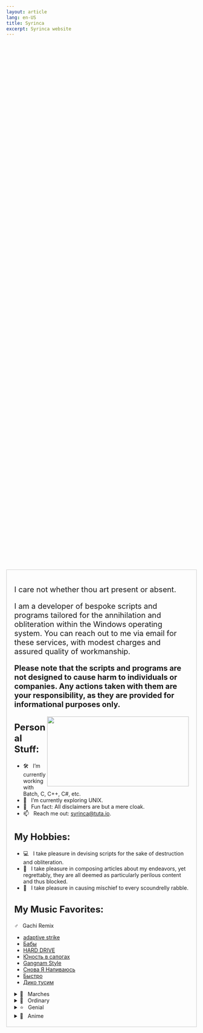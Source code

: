 ```yaml
---
layout: article
lang: en-US
title: Syrinca
excerpt: Syrinca website
---
```

<style>
  .container {
    display: flex;
    justify-content: center;
    align-items: center;
    height: 100vh; /* Добавляем высоту 100% от высоты видимой области */
  }
  
  .content {
    max-width: 800px;
    text-align: left;
    border: 1px solid #ccc;
    padding: 20px;
  }
  
  h1, h2 {
    font-size: 24px;
    font-weight: bold;
  }

  p {
    font-size: 20px;
  }
</style>

<div class="container">
  <div class="content">
    <p>I care not whether thou art present or absent.</p>
    <p>I am a developer of bespoke scripts and programs tailored for the annihilation and obliteration within the Windows operating system. You can reach out to me via email for these services, with modest        charges and assured quality of workmanship.</p>
    <p><strong>Please note that the scripts and programs are not designed to cause harm to individuals or companies. Any actions taken with them are your responsibility, as they are provided for informational     purposes only.</strong></p>
    <img align="right" height="185" width="375" alt="" src="https://github-readme-stats.vercel.app/api/top-langs/?username=Syrinca&layout=compact">
    <h2>Personal Stuff:</h2>
    <ul>
      <li>🛠 &nbsp; I’m currently working with Batch, C, C++, C#, etc.</li>
      <li>🚀 &nbsp; I’m currently exploring UNIX.</li>
      <li>👾 &nbsp; Fun fact: All disclaimers are but a mere cloak.</li>
      <li>📫 &nbsp; Reach me out: <a href="mailto:syrinca@tuta.io">syrinca@tuta.io</a>.</li>
    </ul>
    <h2>My Hobbies:</h2>
    <ul>
      <li>💻 &nbsp; I take pleasure in devising scripts for the sake of destruction and obliteration.</li>
      <li>📰 &nbsp; I take pleasure in composing articles about my endeavors, yet regrettably, they are all deemed as particularly perilous content and thus blocked.</li>
      <li>🚯 &nbsp; I take pleasure in causing mischief to every scoundrelly rabble.</li>
    </ul>
    <h2>My Music Favorites:</h2>
</details>
<summary>♂️ &nbsp; Gachi Remix</summary>
  <ul>
    <li><a href="https://www.youtube.com/watch?v=7Oq6im5CaY8">adaptive strike</a></li>
    <li><a href="https://www.youtube.com/watch?v=sJ2Z93BFROM">Бабы</a></li>
    <li><a href="https://www.youtube.com/watch?v=yaX9nNwdVn4">HARD DRIVE</a></li>
    <li><a href="https://www.youtube.com/watch?v=POb02mjj2zE">Юность в сапогах</a></li>
    <li><a href="https://www.youtube.com/watch?v=sIn5kqjVsfM">Gangnam Style</a></li>
    <li><a href="https://www.youtube.com/watch?v=4EKtjx4AAoQ">Снова Я Напиваюсь</a></li>
    <li><a href="https://www.youtube.com/watch?v=p0YOYjHLvaY">Быстро</a></li>
    <li><a href="https://www.youtube.com/watch?v=OsIcXvhtRxk">Дико тусим</a></li>
  </ul>
</details>
    <details>
      <summary>🥁 &nbsp; Marches</summary>
      <ul>
        <li><a href="https://www.youtube.com/watch?v=yWq-2tld57o">Song of the Defenders of Moscow</a></li>
        <li><a href="https://www.youtube.com/watch?v=FdXIGQjnc0M">Тревожный марш</a></li>
        <li><a href="https://www.youtube.com/watch?v=NIDJTHqY7mI">Panteri</a></li>
        <li><a href="https://www.youtube.com/watch?v=yRGgl9KT9rE">Bosanska Artiljerija</a></li>
      </ul>
    </details>
    <details>
      <summary>🎵 &nbsp; Ordinary</summary>
      <ul>
        <li><a href="https://www.youtube.com/watch?v=ww9hZfgC2d8">머리어깨무릎발 (H.S.K.T.)</a></li>
        <li><a href="https://www.youtube.com/watch?v=TbsBEb1ZxWA">Lone Digger</a></li>
      </ul>
    </details>
    <details>
      <summary>⭐ &nbsp; Genial</summary>
      <ul>
        <li><a href="https://www.youtube.com/watch?v=6g5ANGOB2dI">The Bottom 2</a></li>
        <li><a href="https://www.youtube.com/watch?v=z68TX6cyS6w">Red Sun In The Sky (Phonk Remix)</a></li>
        <li><a href="https://www.youtube.com/watch?v=0V0-I-vNmNQ">Малый ПОСОСИ</a></li>
      </ul>
    </details>
    <details>
      <summary>🗾 &nbsp; Anime</summary>
      <ul>
        <li><a href="https://www.youtube.com/watch?v=ofs6L8xNs5k">猫祭り</a></li>
        <li><a href="https://www.youtube.com/watch?v=ANp0qch3XVM">ダダダダ天使</a></li>
        <li><a href="https://www.youtube.com/watch?v=OJXi5BvR_DU">Take Me!</a></li>
        <li><a href="https://www.youtube.com/watch?v=DJfg39WkMvE">Blend W</a></li>
      </ul>
      <div align="center">
        <p>I care not for what thou shalt do.</h3>
      </div>
    </div>
  </div>


